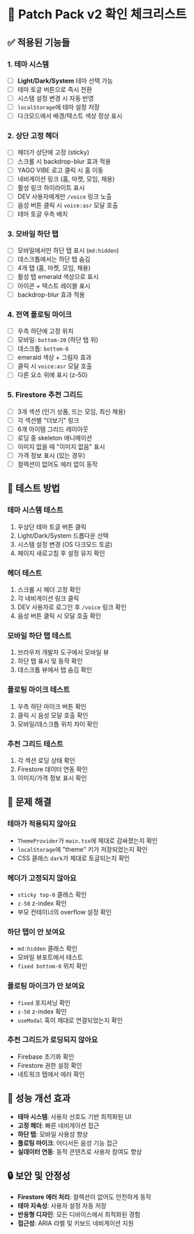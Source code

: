 # 🔧 Patch Pack v2 확인 체크리스트

## ✅ 적용된 기능들

### 1. 테마 시스템
- [ ] **Light/Dark/System** 테마 선택 가능
- [ ] 테마 토글 버튼으로 즉시 전환
- [ ] 시스템 설정 변경 시 자동 반영
- [ ] `localStorage`에 테마 설정 저장
- [ ] 다크모드에서 배경/텍스트 색상 정상 표시

### 2. 상단 고정 헤더
- [ ] 헤더가 상단에 고정 (sticky)
- [ ] 스크롤 시 backdrop-blur 효과 적용
- [ ] YAGO VIBE 로고 클릭 시 홈 이동
- [ ] 네비게이션 링크 (홈, 마켓, 모임, 채용)
- [ ] 활성 링크 하이라이트 표시
- [ ] DEV 사용자에게만 `/voice` 링크 노출
- [ ] 음성 버튼 클릭 시 `voice:asr` 모달 호출
- [ ] 테마 토글 우측 배치

### 3. 모바일 하단 탭
- [ ] 모바일에서만 하단 탭 표시 (`md:hidden`)
- [ ] 데스크톱에서는 하단 탭 숨김
- [ ] 4개 탭 (홈, 마켓, 모임, 채용)
- [ ] 활성 탭 emerald 색상으로 표시
- [ ] 아이콘 + 텍스트 레이블 표시
- [ ] backdrop-blur 효과 적용

### 4. 전역 플로팅 마이크
- [ ] 우측 하단에 고정 위치
- [ ] 모바일: `bottom-20` (하단 탭 위)
- [ ] 데스크톱: `bottom-6`
- [ ] emerald 색상 + 그림자 효과
- [ ] 클릭 시 `voice:asr` 모달 호출
- [ ] 다른 요소 위에 표시 (z-50)

### 5. Firestore 추천 그리드
- [ ] 3개 섹션 (인기 상품, 뜨는 모임, 최신 채용)
- [ ] 각 섹션별 "더보기" 링크
- [ ] 6개 아이템 그리드 레이아웃
- [ ] 로딩 중 skeleton 애니메이션
- [ ] 이미지 없을 때 "이미지 없음" 표시
- [ ] 가격 정보 표시 (있는 경우)
- [ ] 컬렉션이 없어도 에러 없이 동작

## 🧪 테스트 방법

### 테마 시스템 테스트
1. 우상단 테마 토글 버튼 클릭
2. Light/Dark/System 드롭다운 선택
3. 시스템 설정 변경 (OS 다크모드 토글)
4. 페이지 새로고침 후 설정 유지 확인

### 헤더 테스트
1. 스크롤 시 헤더 고정 확인
2. 각 네비게이션 링크 클릭
3. DEV 사용자로 로그인 후 `/voice` 링크 확인
4. 음성 버튼 클릭 시 모달 호출 확인

### 모바일 하단 탭 테스트
1. 브라우저 개발자 도구에서 모바일 뷰
2. 하단 탭 표시 및 동작 확인
3. 데스크톱 뷰에서 탭 숨김 확인

### 플로팅 마이크 테스트
1. 우측 하단 마이크 버튼 확인
2. 클릭 시 음성 모달 호출 확인
3. 모바일/데스크톱 위치 차이 확인

### 추천 그리드 테스트
1. 각 섹션 로딩 상태 확인
2. Firestore 데이터 연동 확인
3. 이미지/가격 정보 표시 확인

## 🚨 문제 해결

### 테마가 적용되지 않아요
- `ThemeProvider`가 `main.tsx`에 제대로 감싸졌는지 확인
- `localStorage`에 "theme" 키가 저장되었는지 확인
- CSS 클래스 `dark`가 제대로 토글되는지 확인

### 헤더가 고정되지 않아요
- `sticky top-0` 클래스 확인
- `z-50` z-index 확인
- 부모 컨테이너의 overflow 설정 확인

### 하단 탭이 안 보여요
- `md:hidden` 클래스 확인
- 모바일 뷰포트에서 테스트
- `fixed bottom-0` 위치 확인

### 플로팅 마이크가 안 보여요
- `fixed` 포지셔닝 확인
- `z-50` z-index 확인
- `useModal` 훅이 제대로 연결되었는지 확인

### 추천 그리드가 로딩되지 않아요
- Firebase 초기화 확인
- Firestore 권한 설정 확인
- 네트워크 탭에서 에러 확인

## 🎯 성능 개선 효과

- **테마 시스템**: 사용자 선호도 기반 최적화된 UI
- **고정 헤더**: 빠른 네비게이션 접근
- **하단 탭**: 모바일 사용성 향상
- **플로팅 마이크**: 어디서든 음성 기능 접근
- **실데이터 연동**: 동적 콘텐츠로 사용자 참여도 향상

## 🔒 보안 및 안정성

- **Firestore 에러 처리**: 컬렉션이 없어도 안전하게 동작
- **테마 지속성**: 사용자 설정 자동 저장
- **반응형 디자인**: 모든 디바이스에서 최적화된 경험
- **접근성**: ARIA 라벨 및 키보드 네비게이션 지원 